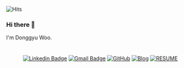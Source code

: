 ![Hits](https://hits.seeyoufarm.com/api/count/incr/badge.svg?url=https%3A%2F%2Fgithub.com%2Fwoodonggyu&count_bg=%2379C83D&title_bg=%23555555&icon=&icon_color=%23E7E7E7&title=hits&edge_flat=false)

### Hi there 👋 
I'm Donggyu Woo.

#

<div align=center>

[![Linkedin Badge](https://img.shields.io/badge/-LinkedIn-blue?style=flat-square&logo=linkedin&link=https://www.linkedin.com/in/donggyu-woo-a41701a7/)](https://www.linkedin.com/in/donggyu-woo-a41701a7/)
[![Gmail Badge](https://img.shields.io/badge/Gmail-d14836?style=flat-square&logo=Gmail&logoColor=white&link=mailto:woodonggyu92@gmail.com)](mailto:woodonggyu92@gmail.com)
[![GitHub](https://img.shields.io/badge/github-%23121011.svg?style=flat-square&logo=github&logoColor=white&link=https://github.com/woodonggyu)](https://github.com/woodonggyu)
[![Blog](http://img.shields.io/badge/-Blog-000000?style=flat-square&color=orange&logo=bloglovin&link=https://velog.io/@woodonggyu)](https://velog.io/@woodonggyu)
[![RESUME](https://img.shields.io/badge/RESUME-%FAFA4F.svg?style=flat-square&logo=github&logoColor=#D1FF33)](https://woodonggyu.github.io/online-cv/)

  

</div>
